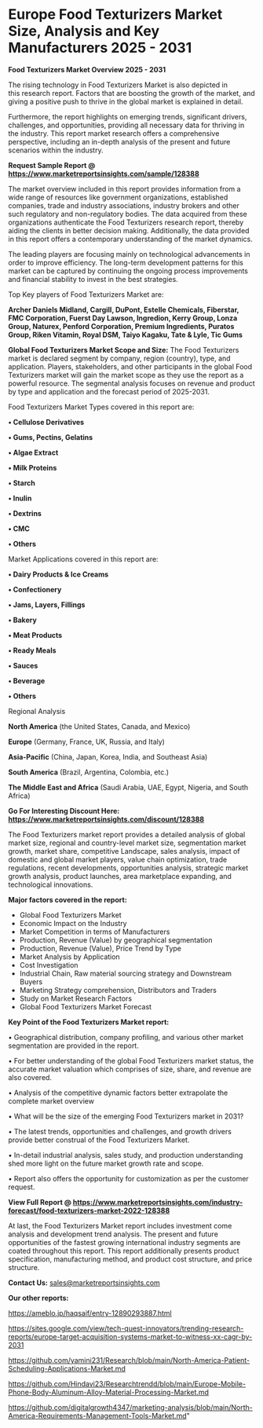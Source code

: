 # Europe Food Texturizers Market Size, Analysis and Key Manufacturers 2025 - 2031

<Strong> Food Texturizers Market Overview 2025 - 2031</strong>

The rising technology in Food Texturizers Market is also depicted in this research report. Factors that are boosting the growth of the market, and giving a positive push to thrive in the global market is explained in detail.

Furthermore, the report highlights on emerging trends, significant drivers, challenges, and opportunities, providing all necessary data for thriving in the industry. This report market research offers a comprehensive perspective, including an in-depth analysis of the present and future scenarios within the industry.

<strong>Request Sample Report @ <a href=https://www.marketreportsinsights.com/sample/128388>https://www.marketreportsinsights.com/sample/128388</a></strong>

The market overview included in this report provides information from a wide range of resources like government organizations, established companies, trade and industry associations, industry brokers and other such regulatory and non-regulatory bodies. The data acquired from these organizations authenticate the Food Texturizers research report, thereby aiding the clients in better decision making. Additionally, the data provided in this report offers a contemporary understanding of the market dynamics.

The leading players are focusing mainly on technological advancements in order to improve efficiency. The long-term development patterns for this market can be captured by continuing the ongoing process improvements and financial stability to invest in the best strategies.

Top Key players of Food Texturizers Market are:

<strong>Archer Daniels Midland, Cargill, DuPont, Estelle Chemicals, Fiberstar, FMC Corporation, Fuerst Day Lawson, Ingredion, Kerry Group, Lonza Group, Naturex, Penford Corporation, Premium Ingredients, Puratos Group, Riken Vitamin, Royal DSM, Taiyo Kagaku, Tate & Lyle, Tic Gums</strong>

<strong><b>Global Food Texturizers Market Scope and Size:</b></strong>
The Food Texturizers market is declared segment by company, region (country), type, and application. Players, stakeholders, and other participants in the global Food Texturizers market will gain the market scope as they use the report as a powerful resource. The segmental analysis focuses on revenue and product by type and application and the forecast period of 2025-2031.

Food Texturizers Market Types covered in this report are:

<strong>• Cellulose Derivatives

• Gums, Pectins, Gelatins

• Algae Extract

• Milk Proteins

• Starch

• Inulin

• Dextrins

• CMC

• Others</strong>

Market Applications covered in this report are:

<strong>• Dairy Products & Ice Creams

• Confectionery

• Jams, Layers, Fillings

• Bakery

• Meat Products

• Ready Meals

• Sauces

• Beverage

• Others</strong> 

Regional Analysis

<strong>North America</strong> (the United States, Canada, and Mexico)

<strong>Europe</strong> (Germany, France, UK, Russia, and Italy)

<strong>Asia-Pacific</strong> (China, Japan, Korea, India, and Southeast Asia)

<strong>South America</strong> (Brazil, Argentina, Colombia, etc.)

<strong>The Middle East and Africa</strong> (Saudi Arabia, UAE, Egypt, Nigeria, and South Africa)

<strong>Go For Interesting Discount Here: <a href=https://www.marketreportsinsights.com/discount/128388>https://www.marketreportsinsights.com/discount/128388</a></strong>

The Food Texturizers market report provides a detailed analysis of global market size, regional and country-level market size, segmentation market growth, market share, competitive Landscape, sales analysis, impact of domestic and global market players, value chain optimization, trade regulations, recent developments, opportunities analysis, strategic market growth analysis, product launches, area marketplace expanding, and technological innovations.

<strong><b>Major factors covered in the report:</b></strong>
<ul>
  <li>Global Food Texturizers Market </li>
  <li>Economic Impact on the Industry</li>
  <li>Market Competition in terms of Manufacturers</li>
  <li>Production, Revenue (Value) by geographical segmentation</li>
  <li>Production, Revenue (Value), Price Trend by Type</li>
  <li>Market Analysis by Application</li>
  <li>Cost Investigation</li>
  <li>Industrial Chain, Raw material sourcing strategy and Downstream Buyers</li>
  <li>Marketing Strategy comprehension, Distributors and Traders</li>
  <li>Study on Market Research Factors</li>
  <li>Global Food Texturizers Market Forecast</li>
</ul>

<strong><b>Key Point of the Food Texturizers Market report:</b></strong>

• Geographical distribution, company profiling, and various other market segmentation are provided in the report.

• For better understanding of the global Food Texturizers market status, the accurate market valuation which comprises of size, share, and revenue are also covered.

• Analysis of the competitive dynamic factors better extrapolate the complete market overview

• What will be the size of the emerging Food Texturizers market in 2031?

• The latest trends, opportunities and challenges, and growth drivers provide better construal of the Food Texturizers Market.

• In-detail industrial analysis, sales study, and production understanding shed more light on the future market growth rate and scope.

• Report also offers the opportunity for customization as per the customer request.

<strong><b>View Full Report @ <a href=https://www.marketreportsinsights.com/industry-forecast/food-texturizers-market-2022-128388>https://www.marketreportsinsights.com/industry-forecast/food-texturizers-market-2022-128388</a></b></strong>


At last, the Food Texturizers Market report includes investment come analysis and development trend analysis. The present and future opportunities of the fastest growing international industry segments are coated throughout this report. This report additionally presents product specification, manufacturing method, and product cost structure, and price structure.

<strong>Contact Us:</strong>
sales@marketreportsinsights.com

<strong>Our other reports:</strong>

<a href=https://ameblo.jp/haqsaif/entry-12890293887.html>https://ameblo.jp/haqsaif/entry-12890293887.html</a>

<a href=https://sites.google.com/view/tech-quest-innovators/trending-research-reports/europe-target-acquisition-systems-market-to-witness-xx-cagr-by-2031>https://sites.google.com/view/tech-quest-innovators/trending-research-reports/europe-target-acquisition-systems-market-to-witness-xx-cagr-by-2031</a>

<a href=https://github.com/yamini231/Research/blob/main/North-America-Patient-Scheduling-Applications-Market.md>https://github.com/yamini231/Research/blob/main/North-America-Patient-Scheduling-Applications-Market.md</a>

<a href=https://github.com/Hindavi23/Researchtrendd/blob/main/Europe-Mobile-Phone-Body-Aluminum-Alloy-Material-Processing-Market.md>https://github.com/Hindavi23/Researchtrendd/blob/main/Europe-Mobile-Phone-Body-Aluminum-Alloy-Material-Processing-Market.md</a>

<a href=https://github.com/digitalgrowth4347/marketing-analysis/blob/main/North-America-Requirements-Management-Tools-Market.md>https://github.com/digitalgrowth4347/marketing-analysis/blob/main/North-America-Requirements-Management-Tools-Market.md</a>"
